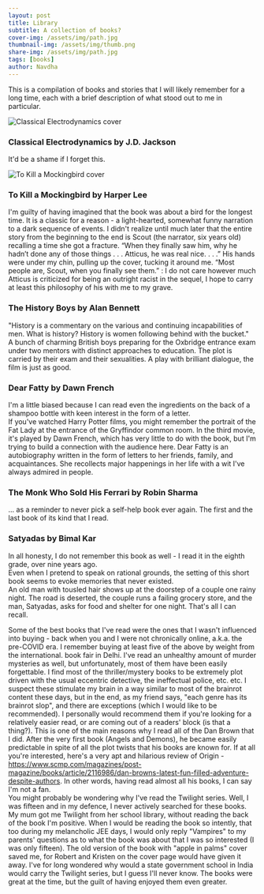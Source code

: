 ```yaml
---
layout: post
title: Library
subtitle: A collection of books?
cover-img: /assets/img/path.jpg
thumbnail-img: /assets/img/thumb.png
share-img: /assets/img/path.jpg
tags: [books]
author: Navdha
---
```

This is a compilation of books and stories that I will likely remember for a long time, each with a brief description of what stood out to me in particular. 

<div class="book-list">

  <div class="book-item my-4 text-center">
    <img src="https://upload.wikimedia.org/wikipedia/commons/2/2d/Classical_Electrodynamics_%28book%29.png" style="max-height: 300px;" alt="Classical Electrodynamics cover">
    <h3><strong>Classical Electrodynamics</strong> by J.D. Jackson</h3>
    <p>It'd be a shame if I forget this.</p>
  </div>

  <div class="book-item my-4">
    <img src="https://m.media-amazon.com/images/I/81gepf1eMqL._UF1000,1000_QL80_.jpg" style="max-height: 300px;" alt="To Kill a Mockingbird cover">
    <h3><strong>To Kill a Mockingbird</strong> by Harper Lee</h3>
    <p>I'm guilty of having imagined that the book was about a bird for the longest time. It is a classic for a reason - a light-hearted, somewhat funny narration to a dark sequence of events. I didn't realize until much later that the entire story from the beginning to the end is Scout (the narrator, six years old) recalling a time she got a fracture. “When they finally saw him, why he hadn’t done any of those things . . . Atticus, he was real nice. . . .” His hands were under my chin, pulling up the cover, tucking it around me. “Most people are, Scout, when you finally see them.” : I do not care however much Atticus is criticized for being an outright racist in the sequel, I hope to carry at least this philosophy of his with me to my grave.</p>
  </div>

  <div class="book-item my-4">
    <h3><strong>The History Boys</strong> by Alan Bennett</h3>
    <p>"History is a commentary on the various and continuing incapabilities of men. What is history? History is women following behind with the bucket."  
    <br>A bunch of charming British boys preparing for the Oxbridge entrance exam under two mentors with distinct approaches to education. The plot is carried by their exam and their sexualities. A play with brilliant dialogue, the film is just as good.</p>
  </div>

  <div class="book-item my-4">
    <h3><strong>Dear Fatty</strong> by Dawn French</h3>
    <p>I'm a little biased because I can read even the ingredients on the back of a shampoo bottle with keen interest in the form of a letter. 
    <br>If you've watched Harry Potter films, you might remember the portrait of the Fat Lady at the entrance of the Gryffindor common room. In the third movie, it's played by Dawn French, which has very little to do with the book, but I'm trying to build a connection with the audience here. Dear Fatty is an autobiography written in the form of letters to her friends, family, and acquaintances. She recollects major happenings in her life with a wit I've always admired in people.</p>
  </div>

  <div class="book-item my-4">
    <h3><strong>The Monk Who Sold His Ferrari</strong> by Robin Sharma</h3>
    <p>... as a reminder to never pick a self-help book ever again. The first and the last book of its kind that I read.</p>
  </div>

  <div class="book-item my-4">
    <h3><strong>Satyadas</strong> by Bimal Kar</h3>
    <p>In all honesty, I do not remember this book as well - I read it in the eighth grade, over nine years ago.  
    <br>Even when I pretend to speak on rational grounds, the setting of this short book seems to evoke memories that never existed.  
    <br>An old man with tousled hair shows up at the doorstep of a couple one rainy night. The road is deserted, the couple runs a failing grocery store, and the man, Satyadas, asks for food and shelter for one night. That's all I can recall.</p>
  </div>

</div>

Some of the best books that I've read were the ones that I wasn't influenced into buying - back when you and I were not chronically online, a.k.a. the pre-COVID era. I remember buying at least five of the above by weight from the international. book fair in Delhi. I've read an unhealthy amount of murder mysteries as well, but unfortunately, most of them have been easily forgettable. I find most of the thriller/mystery books to be extremely plot driven with the usual eccentric detective, the ineffectual police, etc. etc. I suspect these stimulate my brain in a way similar to most of the brainrot content these days, but in the end, as my friend says, "each genre has its brainrot slop", and there are exceptions (which I would like to be recommended). I personally would recommend them if you're looking for a relatively easier read, or are coming out of a readers' block (is that a thing?). 
This is one of the main reasons why I read all of the Dan Brown that I did. After the very first book (Angels and Demons), he became easily predictable in spite of all the plot twists that his books are known for. If at all you're interested, here's a very apt and hilarious review of Origin - https://www.scmp.com/magazines/post-magazine/books/article/2116986/dan-browns-latest-fun-filled-adventure-despite-authors. In other words, having read almost all his books, I can say I'm not a fan. 
<br>
You might probably be wondering why I've read the Twilight series. Well, I was fifteen and in my defence, I never actively searched for these books. My mum got me Twilight from her school library, without reading the back of the book I'm positive. When I would be reading the book so intently, that too during my melancholic JEE days, I would only reply "Vampires" to my parents' questions as to what the book was about that I was so interested (I was only fifteen). The old version of the book with "apple in palms" cover saved me, for Robert and Kristen on the cover page would have given it away. I've for long wondered why would a state government school in India would carry the Twilight series, but I guess I'll never know. The books were great at the time, but the guilt of having enjoyed them even greater. 

